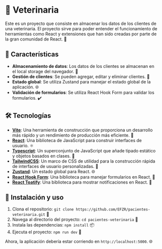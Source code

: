 # 🐾 Veterinaria

Este es un proyecto que consiste en almacenar los datos de los clientes de una veterinaria. El proyecto sirve para poder entender el funcionamiento de herramientas como React y extensiones que han sido creadas por parte de la gran comunidad de React. 🚀

## 🌟 Características

- **Almacenamiento de datos**: Los datos de los clientes se almacenan en el local storage del navegador. 💾
- **Gestión de clientes**: Se pueden agregar, editar y eliminar clientes. 👥
- **Estado global**: Se utiliza Zustand para manejar el estado global de la aplicación. 🌐
- **Validación de formularios**: Se utiliza React Hook Form para validar los formularios. ✔️

## 🛠️ Tecnologías

- [**Vite**](https://vitejs.dev/): Una herramienta de construcción que proporciona un desarrollo más rápido y un rendimiento de producción más eficiente. 🚀
- [**React**](https://es.reactjs.org/): Una biblioteca de JavaScript para construir interfaces de usuario. ⚛️
- [**Typescript**](https://www.typescriptlang.org/): Un superconjunto de JavaScript que añade tipado estático y objetos basados en clases. 📘
- [**TailwindCSS**](https://tailwindcss.com/): Un marco de CSS de utilidad para la construcción rápida de interfaces de usuario personalizadas. 🎨
- [**Zustand**](https://zustand.surge.sh/): Un estado global para React. 🌐
- [**React Hook Form**](https://react-hook-form.com/): Una biblioteca para manejar formularios en React. 📝
- [**React Toatify**](https://fkhadra.github.io/react-toastify/introduction): Una biblioteca para mostrar notificaciones en React. 📢

## 🚀 Instalación y uso

1. Clona el repositorio: `git clone https://github.com/EFZR/pacientes-veterinaria.git` 📂
2. Navega al directorio del proyecto: `cd pacientes-veterinaria` 📁
3. Instala las dependencias: `npm install` 📦
4. Ejecuta el proyecto: `npm run dev` 🏃

Ahora, la aplicación debería estar corriendo en `http://localhost:5000`. 🌐
